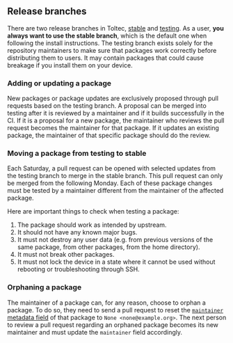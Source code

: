 ## Release branches

There are two release branches in Toltec, [stable](https://toltec.delab.re/stable) and [testing](https://toltec.delab.re/testing).
As a user, **you always want to use the stable branch**, which is the default one when following the install instructions.
The testing branch exists solely for the repository maintainers to make sure that packages work correctly before distributing them to users.
It may contain packages that could cause breakage if you install them on your device.

### Adding or updating a package

New packages or package updates are exclusively proposed through pull requests based on the testing branch.
A proposal can be merged into testing after it is reviewed by a maintainer and if it builds successfully in the CI.
If it is a proposal for a new package, the maintainer who reviews the pull request becomes the maintainer for that package.
If it updates an existing package, the maintainer of that specific package should do the review.

### Moving a package from testing to stable

Each Saturday, a pull request can be opened with selected updates from the testing branch to merge in the stable branch.
This pull request can only be merged from the following Monday.
Each of these package changes must be tested by a maintainer different from the maintainer of the affected package.

Here are important things to check when testing a package:

1. The package should work as intended by upstream.
2. It should not have any known major bugs.
3. It must not destroy any user data (e.g. from previous versions of the same package, from other packages, from the home directory).
4. It must not break other packages.
5. It must not lock the device in a state where it cannot be used without rebooting or troubleshooting through SSH.

### Orphaning a package

The maintainer of a package can, for any reason, choose to orphan a package.
To do so, they need to send a pull request to reset the [`maintainer` metadata field](docs/package.md#maintainer-required) of that package to `None <none@example.org>`.
The next person to review a pull request regarding an orphaned package becomes its new maintainer and must update the `maintainer` field accordingly.
